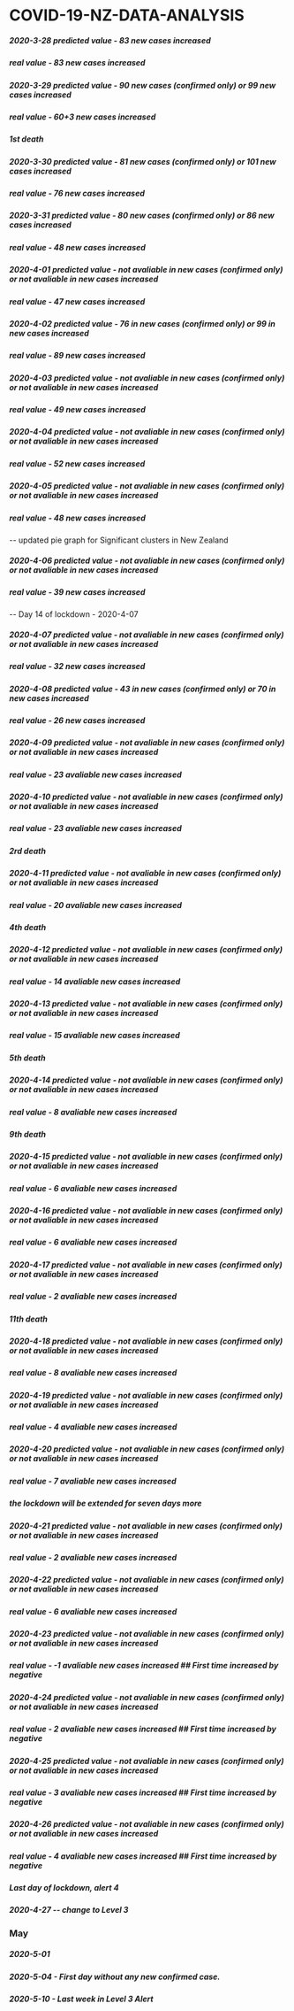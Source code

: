 # COVID-19-NZ-DATA-ANALYSIS

##### 2020-3-28 predicted value - 83 new cases increased
#####           real value      - 83 new cases increased
##### 2020-3-29 predicted value - 90 new cases (confirmed only) or 99 new cases increased
#####          real value       - 60+3 new cases increased
#####           1st death
##### 2020-3-30 predicted value - 81 new cases (confirmed only) or 101 new cases increased
#####          real value       - 76 new cases increased
##### 2020-3-31 predicted value - 80 new cases (confirmed only) or 86 new cases increased
#####          real value       - 48 new cases increased
##### 2020-4-01 predicted value - not avaliable in new cases (confirmed only) or not avaliable in new cases increased
#####          real value       - 47 new cases increased
##### 2020-4-02 predicted value - 76 in new cases (confirmed only) or 99 in new cases increased
#####          real value       - 89 new cases increased
##### 2020-4-03 predicted value - not avaliable in new cases (confirmed only) or not avaliable in new cases increased
#####          real value       - 49 new cases increased
##### 2020-4-04 predicted value - not avaliable in new cases (confirmed only) or not avaliable in new cases increased
#####          real value       - 52 new cases increased
##### 2020-4-05 predicted value - not avaliable in new cases (confirmed only) or not avaliable in new cases increased
#####          real value       - 48 new cases increased
-- updated pie graph for Significant clusters in New Zealand
##### 2020-4-06 predicted value - not avaliable in new cases (confirmed only) or not avaliable in new cases increased
#####          real value       - 39 new cases increased
-- Day 14 of lockdown - 2020-4-07
##### 2020-4-07 predicted value - not avaliable in new cases (confirmed only) or not avaliable in new cases increased
#####          real value       - 32 new cases increased
##### 2020-4-08 predicted value - 43 in new cases (confirmed only) or 70 in new cases increased
#####          real value       - 26 new cases increased
##### 2020-4-09 predicted value - not avaliable in new cases (confirmed only) or not avaliable in new cases increased
#####          real value       - 23 avaliable new cases increased
##### 2020-4-10 predicted value - not avaliable in new cases (confirmed only) or not avaliable in new cases increased
#####          real value       - 23 avaliable new cases increased
#####          2rd death
##### 2020-4-11 predicted value - not avaliable in new cases (confirmed only) or not avaliable in new cases increased
#####          real value       - 20 avaliable new cases increased
#####          4th death
##### 2020-4-12 predicted value - not avaliable in new cases (confirmed only) or not avaliable in new cases increased
#####          real value       - 14 avaliable new cases increased
##### 2020-4-13 predicted value - not avaliable in new cases (confirmed only) or not avaliable in new cases increased
#####          real value       - 15 avaliable new cases increased
#####          5th death
##### 2020-4-14 predicted value - not avaliable in new cases (confirmed only) or not avaliable in new cases increased
#####          real value       - 8 avaliable new cases increased
#####          9th death
##### 2020-4-15 predicted value - not avaliable in new cases (confirmed only) or not avaliable in new cases increased
#####          real value       - 6 avaliable new cases increased
##### 2020-4-16 predicted value - not avaliable in new cases (confirmed only) or not avaliable in new cases increased
#####          real value       - 6 avaliable new cases increased
##### 2020-4-17 predicted value - not avaliable in new cases (confirmed only) or not avaliable in new cases increased
#####          real value       - 2 avaliable new cases increased
#####          11th death
##### 2020-4-18 predicted value - not avaliable in new cases (confirmed only) or not avaliable in new cases increased
#####          real value       - 8 avaliable new cases increased
##### 2020-4-19 predicted value - not avaliable in new cases (confirmed only) or not avaliable in new cases increased
#####          real value       - 4 avaliable new cases increased
##### 2020-4-20 predicted value - not avaliable in new cases (confirmed only) or not avaliable in new cases increased
#####          real value       - 7 avaliable new cases increased
##### the lockdown will be extended for seven days more

##### 2020-4-21 predicted value - not avaliable in new cases (confirmed only) or not avaliable in new cases increased
#####          real value       - 2 avaliable new cases increased
##### 2020-4-22 predicted value - not avaliable in new cases (confirmed only) or not avaliable in new cases increased
#####          real value       - 6 avaliable new cases increased
##### 2020-4-23 predicted value - not avaliable in new cases (confirmed only) or not avaliable in new cases increased
#####          real value       - -1 avaliable new cases increased ## First time increased by negative
##### 2020-4-24 predicted value - not avaliable in new cases (confirmed only) or not avaliable in new cases increased
#####          real value       - 2 avaliable new cases increased ## First time increased by negative
##### 2020-4-25 predicted value - not avaliable in new cases (confirmed only) or not avaliable in new cases increased
#####          real value       - 3 avaliable new cases increased ## First time increased by negative
##### 2020-4-26 predicted value - not avaliable in new cases (confirmed only) or not avaliable in new cases increased
#####          real value       - 4 avaliable new cases increased ## First time increased by negative
##### Last day of lockdown, alert 4
##### 2020-4-27 -- change to Level 3

### May
##### 2020-5-01

##### 2020-5-04 - First day without any new confirmed case.
##### 2020-5-10 - Last week in Level 3 Alert
